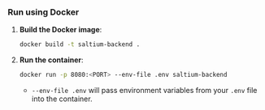 ### Run using Docker
1. **Build the Docker image**:
   ```bash
   docker build -t saltium-backend .
   ```

2. **Run the container**:
   ```bash
   docker run -p 8080:<PORT> --env-file .env saltium-backend
   ```
   - `--env-file .env` will pass environment variables from your `.env` file into the container.
